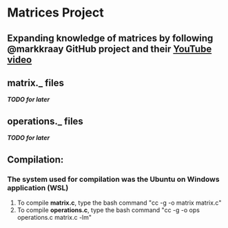 # Matrices Project
## Expanding knowledge of matrices by following @markkraay GitHub project and their [YouTube video](https://www.youtube.com/watch?v=ReOxVMxS83o&amp;t=2s)

## matrix._ files
***TODO for later***
## operations._ files
***TODO for later***
## Compilation:
### The system used for compilation was the Ubuntu on Windows application (WSL)
1. To compile **matrix.c**, type the bash command "cc -g -o matrix matrix.c"
2. To compile **operations.c**, type the bash command "cc -g -o ops operations.c matrix.c -lm"
